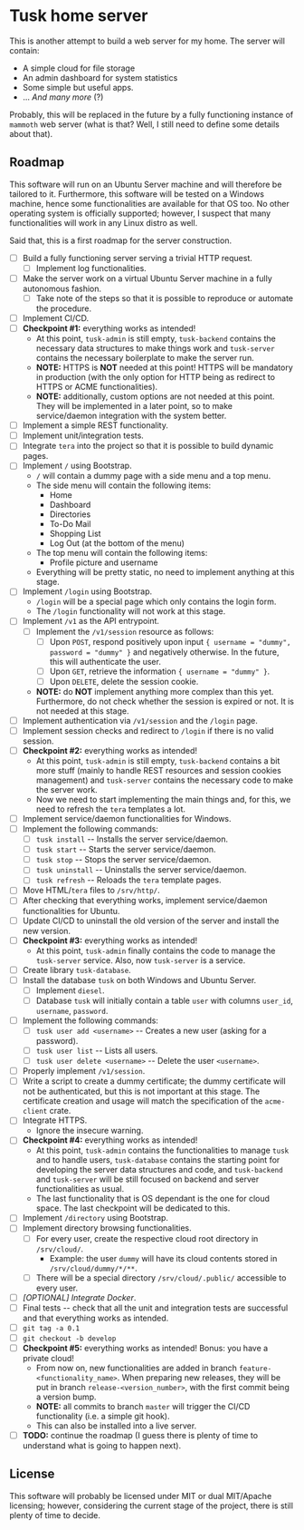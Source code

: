 # Tusk home server

This is another attempt to build a web server for my home. The server will contain:
- A simple cloud for file storage
- An admin dashboard for system statistics
- Some simple but useful apps.
- ... _And many more_ (?)

Probably, this will be replaced in the future by a fully functioning instance of `mammoth` web server (what is that?
Well, I still need to define some details about that).

## Roadmap

This software will run on an Ubuntu Server machine and will therefore be tailored to it. Furthermore, this software
will be tested on a Windows machine, hence some functionalities are available for that OS too. No other operating
system is officially supported; however, I suspect that many functionalities will work in any Linux distro as well.

Said that, this is a first roadmap for the server construction.
- [ ] Build a fully functioning server serving a trivial HTTP request.
  - [ ] Implement log functionalities.
- [ ] Make the server work on a virtual Ubuntu Server machine in a fully autonomous fashion.
  - [ ] Take note of the steps so that it is possible to reproduce or automate the procedure.
- [ ] Implement CI/CD.
- [ ] **Checkpoint #1:** everything works as intended!
  - At this point, `tusk-admin` is still empty, `tusk-backend` contains the necessary data structures to make things
    work and `tusk-server` contains the necessary boilerplate to make the server run.
  - **NOTE:** HTTPS is **NOT** needed at this point! HTTPS will be mandatory in production (with the only option for
    HTTP being as redirect to HTTPS or ACME functionalities).
  - **NOTE:** additionally, custom options are not needed at this point. They will be implemented in a later point,
    so to make service/daemon integration with the system better.
- [ ] Implement a simple REST functionality.
- [ ] Implement unit/integration tests.
- [ ] Integrate `tera` into the project so that it is possible to build dynamic pages.
- [ ] Implement `/` using Bootstrap.
  - `/` will contain a dummy page with a side menu and a top menu.
  - The side menu will contain the following items:
    - Home
    - Dashboard
    - Directories
    - To-Do Mail
    - Shopping List
    - Log Out (at the bottom of the menu)
  - The top menu will contain the following items:
    - Profile picture and username
  - Everything will be pretty static, no need to implement anything at this stage.
- [ ] Implement `/login` using Bootstrap.
  - `/login` will be a special page which only contains the login form.
  - The `/login` functionality will not work at this stage.
- [ ] Implement `/v1` as the API entrypoint.
  - [ ] Implement the `/v1/session` resource as follows:
    - [ ] Upon `POST`, respond positively upon input `{ username = "dummy", password = "dummy" }` and negatively
      otherwise. In the future, this will authenticate the user.
    - [ ] Upon `GET`, retrieve the information `{ username = "dummy" }`.
    - [ ] Upon `DELETE`, delete the session cookie.
  - **NOTE:** do **NOT** implement anything more complex than this yet. Furthermore, do not check whether the session is
    expired or not. It is not needed at this stage.
- [ ] Implement authentication via `/v1/session` and the `/login` page.
- [ ] Implement session checks and redirect to `/login` if there is no valid session.
- [ ] **Checkpoint #2:** everything works as intended!
  - At this point, `tusk-admin` is still empty, `tusk-backend` contains a bit more stuff (mainly to handle REST
    resources and session cookies management) and `tusk-server` contains the necessary code to make the server work.
  - Now we need to start implementing the main things and, for this, we need to refresh the `tera` templates a lot.
- [ ] Implement service/daemon functionalities for Windows.
- [ ] Implement the following commands:
  - [ ] `tusk install` -- Installs the server service/daemon.
  - [ ] `tusk start` -- Starts the server service/daemon.
  - [ ] `tusk stop` -- Stops the server service/daemon.
  - [ ] `tusk uninstall` -- Uninstalls the server service/daemon.
  - [ ] `tusk refresh` -- Reloads the `tera` template pages.
- [ ] Move HTML/`tera` files to `/srv/http/`. 
- [ ] After checking that everything works, implement service/daemon functionalities for Ubuntu.
- [ ] Update CI/CD to uninstall the old version of the server and install the new version.
- [ ] **Checkpoint #3:** everything works as intended!
  - At this point, `tusk-admin` finally contains the code to manage the `tusk-server` service. Also, now `tusk-server`
    is a service.
- [ ] Create library `tusk-database`.
- [ ] Install the database `tusk` on both Windows and Ubuntu Server.
  - [ ] Implement `diesel`.
  - [ ] Database `tusk` will initially contain a table `user` with columns `user_id`, `username`, `password`.
- [ ] Implement the following commands:
  - [ ] `tusk user add <username>` -- Creates a new user (asking for a password).
  - [ ] `tusk user list` -- Lists all users.
  - [ ] `tusk user delete <username>` -- Delete the user `<username>`.
- [ ] Properly implement `/v1/session`.
- [ ] Write a script to create a dummy certificate; the dummy certificate will not be authenticated, but this is not
  important at this stage. The certificate creation and usage will match the specification of the `acme-client` crate.
- [ ] Integrate HTTPS.
  - Ignore the insecure warning.
- [ ] **Checkpoint #4:** everything works as intended!
  - At this point, `tusk-admin` contains the functionalities to manage `tusk` and to handle users, `tusk-database`
    contains the starting point for developing the server data structures and code, and `tusk-backend` and `tusk-server`
    will be still focused on backend and server functionalities as usual.
  - The last functionality that is OS dependant is the one for cloud space. The last checkpoint will be dedicated to
    this.
- [ ] Implement `/directory` using Bootstrap.
- [ ] Implement directory browsing functionalities.
  - [ ] For every user, create the respective cloud root directory in `/srv/cloud/`.
    - Example: the user `dummy` will have its cloud contents stored in `/srv/cloud/dummy/*/**`.
  - [ ] There will be a special directory `/srv/cloud/.public/` accessible to every user.
- [ ] _[OPTIONAL] Integrate Docker_.
- [ ] Final tests -- check that all the unit and integration tests are successful and that everything works as intended.
- [ ] `git tag -a 0.1`
- [ ] `git checkout -b develop`
- [ ] **Checkpoint #5:** everything works as intended! Bonus: you have a private cloud!
  - From now on, new functionalities are added in branch `feature-<functionality_name>`. When preparing new releases,
    they will be put in branch `release-<version_number>`, with the first commit being a version bump.
  - **NOTE:** all commits to branch `master` will trigger the CI/CD functionality (i.e. a simple git hook).
  - This can also be installed into a live server.
- [ ] **TODO:** continue the roadmap (I guess there is plenty of time to understand what is going to happen next).

## License

This software will probably be licensed under MIT or dual MIT/Apache licensing; however, considering the current stage
of the project, there is still plenty of time to decide.